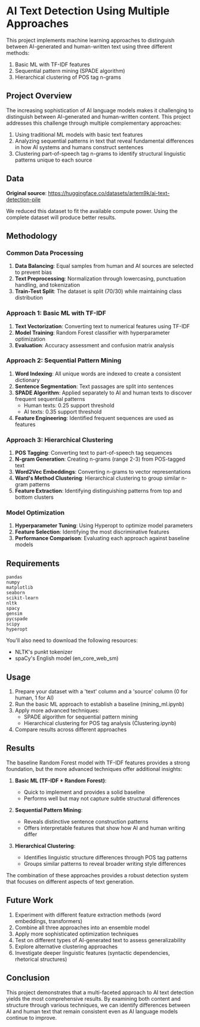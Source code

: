 # AI Text Detection Using Multiple Approaches

This project implements machine learning approaches to distinguish between AI-generated and human-written text using three different methods:
1. Basic ML with TF-IDF features
2. Sequential pattern mining (SPADE algorithm)
3. Hierarchical clustering of POS tag n-grams

## Project Overview

The increasing sophistication of AI language models makes it challenging to distinguish between AI-generated and human-written content. This project addresses this challenge through multiple complementary approaches:

1. Using traditional ML models with basic text features
2. Analyzing sequential patterns in text that reveal fundamental differences in how AI systems and humans construct sentences
3. Clustering part-of-speech tag n-grams to identify structural linguistic patterns unique to each source

## Data

**Original source**: https://huggingface.co/datasets/artem9k/ai-text-detection-pile

We reduced this dataset to fit the available compute power. Using the complete dataset will produce better results.

## Methodology

### Common Data Processing
1. **Data Balancing**: Equal samples from human and AI sources are selected to prevent bias
2. **Text Preprocessing**: Normalization through lowercasing, punctuation handling, and tokenization
3. **Train-Test Split**: The dataset is split (70/30) while maintaining class distribution

### Approach 1: Basic ML with TF-IDF
1. **Text Vectorization**: Converting text to numerical features using TF-IDF
2. **Model Training**: Random Forest classifier with hyperparameter optimization
3. **Evaluation**: Accuracy assessment and confusion matrix analysis

### Approach 2: Sequential Pattern Mining
1. **Word Indexing**: All unique words are indexed to create a consistent dictionary
2. **Sentence Segmentation**: Text passages are split into sentences
3. **SPADE Algorithm**: Applied separately to AI and human texts to discover frequent sequential patterns
   - Human texts: 0.25 support threshold
   - AI texts: 0.35 support threshold
4. **Feature Engineering**: Identified frequent sequences are used as features

### Approach 3: Hierarchical Clustering
1. **POS Tagging**: Converting text to part-of-speech tag sequences
2. **N-gram Generation**: Creating n-grams (range 2-3) from POS-tagged text
3. **Word2Vec Embeddings**: Converting n-grams to vector representations
4. **Ward's Method Clustering**: Hierarchical clustering to group similar n-gram patterns
5. **Feature Extraction**: Identifying distinguishing patterns from top and bottom clusters

### Model Optimization
1. **Hyperparameter Tuning**: Using Hyperopt to optimize model parameters
2. **Feature Selection**: Identifying the most discriminative features
3. **Performance Comparison**: Evaluating each approach against baseline models

## Requirements

```
pandas
numpy
matplotlib
seaborn
scikit-learn
nltk
spacy
gensim
pycspade
scipy
hyperopt
```

You'll also need to download the following resources:
- NLTK's punkt tokenizer
- spaCy's English model (en_core_web_sm)

## Usage

1. Prepare your dataset with a 'text' column and a 'source' column (0 for human, 1 for AI)
2. Run the basic ML approach to establish a baseline (mining_ml.ipynb)
3. Apply more advanced techniques:
   - SPADE algorithm for sequential pattern mining
   - Hierarchical clustering for POS tag analysis (Clustering.ipynb)
4. Compare results across different approaches

## Results

The baseline Random Forest model with TF-IDF features provides a strong foundation, but the more advanced techniques offer additional insights:

1. **Basic ML (TF-IDF + Random Forest)**:
   - Quick to implement and provides a solid baseline
   - Performs well but may not capture subtle structural differences

2. **Sequential Pattern Mining**:
   - Reveals distinctive sentence construction patterns
   - Offers interpretable features that show how AI and human writing differ

3. **Hierarchical Clustering**:
   - Identifies linguistic structure differences through POS tag patterns
   - Groups similar patterns to reveal broader writing style differences

The combination of these approaches provides a robust detection system that focuses on different aspects of text generation.

## Future Work

1. Experiment with different feature extraction methods (word embeddings, transformers)
2. Combine all three approaches into an ensemble model
3. Apply more sophisticated optimization techniques
4. Test on different types of AI-generated text to assess generalizability
5. Explore alternative clustering approaches
6. Investigate deeper linguistic features (syntactic dependencies, rhetorical structures)

## Conclusion

This project demonstrates that a multi-faceted approach to AI text detection yields the most comprehensive results. By examining both content and structure through various techniques, we can identify differences between AI and human text that remain consistent even as AI language models continue to improve.
